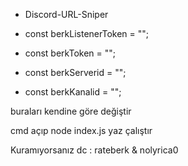 - Discord-URL-Sniper

- const berkListenerToken = "";
- const berkToken = "";
- const berkServerid = "";
- const berkKanalid = "";

buraları kendine göre değiştir

cmd açıp node index.js yaz çalıştır

Kuramıyorsanız dc : rateberk & nolyrica0
